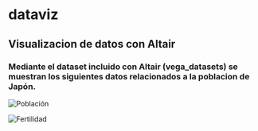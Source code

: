 # dataviz
## Visualizacion de datos con Altair

### Mediante el dataset incluido con Altair (vega_datasets) se muestran los siguientes datos relacionados a la poblacion de Japón. 


![Población](https://raw.githubusercontent.com/GilbertoNavaMarcos/dataviz/main/poblacion.svg)

![Fertilidad](https://raw.githubusercontent.com/GilbertoNavaMarcos/dataviz/main/fertilidad.svg)
